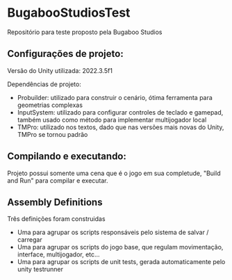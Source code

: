 # BugabooStudiosTest
Repositório para teste proposto pela Bugaboo Studios
## Configurações de projeto:

Versão do Unity utilizada: 2022.3.5f1

Dependências de projeto:

- Probuilder: utilizado para construir o cenário, ótima ferramenta para geometrias complexas
- InputSystem: utilizado para configurar controles de teclado e gamepad, também usado como método para implementar multijogador local
- TMPro: utilizado nos textos, dado que nas versões mais novas do Unity, TMPro se tornou padrão

## Compilando e executando:
Projeto possui somente uma cena que é o jogo em sua completude, "Build and Run" para compilar e executar.

## Assembly Definitions
Três definições foram construidas
- Uma para agrupar os scripts responsáveis pelo sistema de salvar / carregar
- Uma para agrupar os scripts do jogo base, que regulam movimentação, interface, multijogador, etc...
- Uma para agrupar os scripts de unit tests, gerada automaticamente pelo unity testrunner
